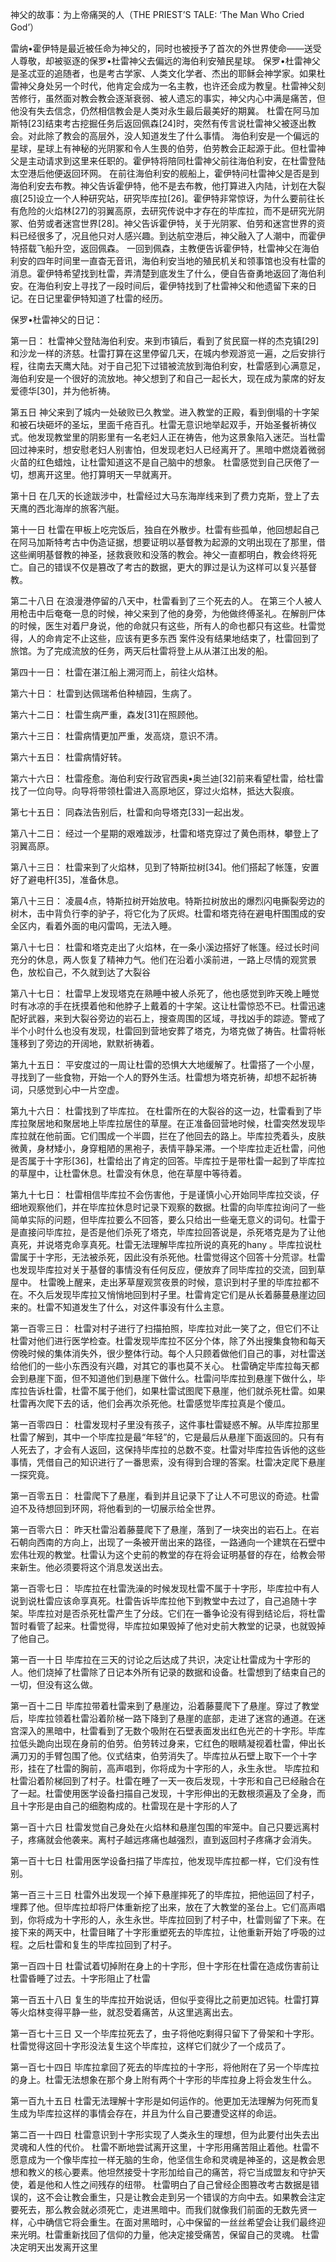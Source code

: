 神父的故事：为上帝痛哭的人（THE PRIEST’S TALE: ‘The Man Who Cried God’）
  
  雷纳•霍伊特是最近被任命为神父的，同时也被授予了首次的外世界使命——送受人尊敬，却被驱逐的保罗•杜雷神父去偏远的海伯利安殖民星球。
  保罗•杜雷神父是圣忒亚的追随者，也是考古学家、人类文化学者、杰出的耶稣会神学家。如果杜雷神父身处另一个时代，他肯定会成为一名主教，也许还会成为教皇。杜雷神父刻苦修行，虽然面对教会教会逐渐衰弱、被人遗忘的事实，神父内心中满是痛苦，但他没有失去信念，仍然相信教会是人类对永生最后最美好的期冀。
  杜雷在阿马加斯特[23]结束考古挖掘任务后返回佩森[24]时，突然有传言说杜雷神父被逐出教会。对此除了教会的高层外，没人知道发生了什么事情。
  海伯利安是一个偏远的星球，星球上有神秘的光阴冢和令人生畏的伯劳，伯劳教会正起源于此。但杜雷神父是主动请求到这里来任职的。霍伊特将陪同杜雷神父前往海伯利安，在杜雷登陆太空港后他便返回环网。
  在前往海伯利安的舰船上，霍伊特问杜雷神父是否是到海伯利安去布教。神父告诉霍伊特，他不是去布教，他打算进入内陆，计划在大裂痕[25]设立一个人种研究站，研究毕库拉[26]。霍伊特非常惊讶，为什么要前往长有危险的火焰林[27]的羽翼高原，去研究传说中才存在的毕库拉，而不是研究光阴冢、伯劳或者迷宫世界[28]。神父告诉霍伊特，关于光阴冢、伯劳和迷宫世界的资料已经很多了，况且他只对人感兴趣。到达航空港后，神父融入了人潮中，而霍伊特搭载飞船升空，返回佩森。
  一回到佩森，主教便告诉霍伊特，杜雷神父在海伯利安的四年时间里一直杳无音讯，海伯利安当地的殖民机关和领事馆也没有杜雷的消息。霍伊特希望找到杜雷，弄清楚到底发生了什么，便自告奋勇地返回了海伯利安。在海伯利安上寻找了一段时间后，霍伊特找到了杜雷神父和他遗留下来的日记。在日记里霍伊特知道了杜雷的经历。
  
  保罗•杜雷神父的日记：
  
  第一日：
  杜雷神父登陆海伯利安。来到市镇后，看到了贫民窟一样的杰克镇[29]和沙龙一样的济慈。杜雷打算在这里停留几天，在城内参观游览一遍，之后安排行程，往南去天鹰大陆。对于自己犯下过错被流放到海伯利安，杜雷感到心满意足，海伯利安是一个很好的流放地。神父想到了和自己一起长大，现在成为蒙席的好友爱德华[30]，并为他祈祷。
  
  第五日
  神父来到了城内一处破败已久教堂。进入教堂的正殿，看到倒塌的十字架和被石块砸坏的圣坛，里面千疮百孔。杜雷无意识地举起双手，开始圣餐祈祷仪式。他发现教堂里的阴影里有一名老妇人正在祷告，他为这景象陷入迷茫。当杜雷回过神来时，想安慰老妇人别害怕，但发现老妇人已经离开了。黑暗中燃烧着微弱火苗的红色蜡烛，让杜雷知道这不是自己脑中的想象。
  杜雷感觉到自己厌倦了一切，想离开这里。他打算明天一早就离开。
  
  第十日
  在几天的长途跋涉中，杜雷经过大马东海岸线来到了费力克斯，登上了去天鹰的西北海岸的旅客汽艇。
  
  第十一日
  杜雷在甲板上吃完饭后，独自在外散步。杜雷有些孤单，他回想起自己在阿马加斯特考古中伪造证据，想要证明以基督教为起源的文明出现在了那里，借这些阐明基督教的神圣，拯救衰败和没落的教会。神父一直都明白，教会终将死亡。自己的错误不仅是篡改了考古的数据，更大的罪过是认为这样可以复兴基督教。
  
  第二十八日
  在浪漫港停留的八天中，杜雷看到了三个死去的人。
  在第三个人被人用枪击中后奄奄一息的时候，神父来到了他的身旁，为他做终傅圣礼。在解剖尸体的时候，医生对着尸身说，他的命就只有这些，所有人的命也都只有这些。杜雷觉得，人的命肯定不止这些，应该有更多东西
  案件没有结果地结束了，杜雷回到了旅馆。为了完成流放的任务，两天后杜雷将登上从从湛江出发的船。
  
  第四十一日：
  杜雷在湛江船上溯河而上，前往火焰林。
  
  第六十日：
  杜雷到达佩瑞希伯种植园，生病了。
  
  第六十二日：
  杜雷生病严重，森发[31]在照顾他。
  
  第六十三日：
  杜雷病情更加严重，发高烧，意识不清。
  
  第六十五日：
  杜雷病情好转。
  
  第六十六日：
  杜雷痊愈。海伯利安行政官西奥•奥兰迪[32]前来看望杜雷，给杜雷找了一位向导。向导将带领杜雷进入高原地区，穿过火焰林，抵达大裂痕。
  
  第七十五日：
  同森法告别后，杜雷和向导塔克[33]一起出发。
  
  第八十二日：
  经过一个星期的艰难跋涉，杜雷和塔克穿过了黄色雨林，攀登上了羽翼高原。
  
  第八十三日：
  杜雷来到了火焰林，见到了特斯拉树[34]。他们搭起了帐篷，安置好了避电杆[35]，准备休息。
  
  第八十三日：
  凌晨4点，特斯拉树开始放电。特斯拉树放出的爆烈闪电撕裂旁边的树木，击中背负行李的驴子，将它化为了灰烬。杜雷和塔克待在避电杆围围成的安全区内，看着外面的电闪雷鸣，无法入睡。
  
  第八十七日：
  杜雷和塔克走出了火焰林，在一条小溪边搭好了帐篷。经过长时间充分的休息，两人恢复了精神力气。他们在沿着小溪前进，一路上尽情的观赏景色，放松自己，不久就到达了大裂谷
  
  第八十七日：
  杜雷早上发现塔克在熟睡中被人杀死了，他也感觉到昨天晚上睡觉时有冰凉的手在抚摸着他和他脖子上戴着的十字架。这让杜雷惊恐不已。杜雷迅速配好武器，来到大裂谷旁边的岩石上，搜查周围的区域，寻找凶手的踪迹。警戒了半个小时什么也没有发现，杜雷回到营地安葬了塔克，为塔克做了祷告。杜雷将帐篷移到了旁边的开阔地，默默祈祷着。
  
  第九十五日：
  平安度过的一周让杜雷的恐惧大大地缓解了。杜雷搭了一个小屋，寻找到了一些食物，开始一个人的野外生活。杜雷想为塔克祈祷，却想不起祈祷词，只感觉到心中一片空虚。
  
  第九十六日：
  杜雷找到了毕库拉。
  在杜雷所在的大裂谷的这一边，杜雷看到了毕库拉聚居地和聚居地上毕库拉居住的草屋。在正准备回营地时候，杜雷突然发现毕库拉就在他前面。它们围成一个半圆，拦在了他回去的路上。毕库拉秃着头，皮肤微黄，身材矮小，身穿粗陋的黑袍子，表情平静呆滞。一个毕库拉走近杜雷，问他是否属于十字形[36]，杜雷给出了肯定的回答。毕库拉于是带杜雷一起到了毕库拉的草屋中，让杜雷休息。杜雷没有休息，他在草屋中等待着。
  
  第九十七日：
  杜雷相信毕库拉不会伤害他，于是谨慎小心开始同毕库拉交谈，仔细地观察他们，并在毕库拉休息时记录下观察的数据。杜雷的向毕库拉询问了一些简单实际的问题，但毕库拉要么不回答，要么只给出一些毫无意义的词句。杜雷于是直接问毕库拉，是否是他们杀死了塔克，毕库拉回答说是，杀死塔克是为了让他真死，并说塔克命享真死。杜雷无法理解毕库拉所说的真死的hany 。毕库拉说杜雷属于十字形，无法被杀死，因此没有杀死他。杜雷觉得这个回答十分荒谬。杜雷也发现毕库拉对关于基督的事情没有任何反应，便放弃了同毕库拉的交流，回到草屋中。
  杜雷晚上醒来，走出茅草屋观赏夜景的时候，意识到村子里的毕库拉都不在。不久后发现毕库拉又悄悄地回到村子里。杜雷肯定它们是从长着藤蔓悬崖边回来的。杜雷不知道发生了什么，对这件事没有什么主意。
  
  第一百零三日：
  杜雷对村子进行了扫描拍照，毕库拉对此一笑了之，但它们不让杜雷对他们进行医学检查。杜雷发现毕库拉不区分个体，除了外出搜集食物和每天傍晚时候的集体消失外，很少整体行动。每个人只顾着做他们自己的事，对杜雷送给他们的一些小东西没有兴趣，对其它的事也莫不关心。
  杜雷确定毕库拉每天都会到悬崖下面，但不知道他们到悬崖下做什么。杜雷问毕库拉到悬崖下做什么，毕库拉告诉杜雷，杜雷不属于他们，如果杜雷试图爬下悬崖，他们就杀死杜雷。如果杜雷再次爬下去的话，他们会再次杀死他。杜雷感觉毕库拉真是个傻瓜。
  
  第一百零四日：
  杜雷发现村子里没有孩子，这件事杜雷疑惑不解。从毕库拉那里杜雷了解到，其中一个毕库拉是最“年轻”的，它是最后从悬崖下面返回的。只有有人死去了，才会有人返回，这保持毕库拉的总数不变。杜雷对毕库拉告诉他的这些事情，凭借自己的知识进行了一番思索，没有得到合理的答案。杜雷决定爬下悬崖一探究竟。
  
  第一百零五日：
  杜雷爬下了悬崖，看到并且记录下了让人不可思议的奇迹。杜雷迫不及待想回到环网，将他看到的一切展示给全世界。
  
  第一百零六日：
  昨天杜雷沿着藤蔓爬下了悬崖，落到了一块突出的岩石上。在岩石朝向西南的方向上，出现了一条被开凿出来的路径，一路通向一个建筑在石壁中宏伟壮观的教堂。杜雷认为这个史前的教堂的存在将会证明基督的存在，给教会带来新生。他必须要将这个消息发送出去。
  
  第一百零七日：
  毕库拉在杜雷洗澡的时候发现杜雷不属于十字形，毕库拉中有人说到说杜雷应该命享真死。杜雷告诉毕库拉他下到教堂中去过了，自己追随十字架。毕库拉对是否杀死杜雷产生了分歧。它们在一番争论没有得到结论后，将杜雷暂时看管了起来。杜雷觉得，毕库拉如果毁掉了他对史前大教堂的记录，也就毁掉了他自己。
  
  第一百一十日
  毕库拉在三天的讨论之后达成了共识，决定让杜雷成为十字形的人。他们烧掉了杜雷除了日记本外所有记录的数据和设备。杜雷想到了结束自己的一切，但没有这么做。
  
  第一百十二日
  毕库拉带着杜雷来到了悬崖边，沿着藤蔓爬下了悬崖。穿过了教堂后，毕库拉领着杜雷沿着阶梯一路下降到了悬崖的底部，走进了迷宫的通道。在迷宫深入的黑暗中，杜雷看到了无数个吸附在石壁表面发出红色光芒的十字形。毕库拉低头跪向出现在身前的伯劳。伯劳转过身来，它红色的眼睛凝视着杜雷，伸出长满刀刃的手臂包围了他。仪式结束，伯劳消失了。毕库拉从石壁上取下一个十字形，挂在了杜雷的胸前，高声唱到，你将成为十字形的人，永生永世。
  毕库拉和杜雷沿着阶梯回到了村子。杜雷在睡了一天一夜后发现，十字形和自己已经融合在了一起。杜雷使用医学设备扫描自己发现，十字形伸出的无数根须遍及了全身，而且十字形是由自己的细胞构成的。杜雷现在是十字形的人了
  
  第一百十六日
  杜雷发觉自己身处在火焰林和悬崖包围的牢笼中。自己只要远离村子，疼痛就会他袭来。离村子越远疼痛也越强烈，直到返回村子疼痛才会消失。
  
  第一百十七日
  杜雷用医学设备扫描了毕库拉，他发现毕库拉都一样，它们没有性别。
  
  第一百三十三日
  杜雷外出发现一个掉下悬崖摔死了的毕库拉，把他运回了村子，埋葬了他。但毕库拉却将尸体重新挖了出来，放在了大教堂的圣台上。它们高声唱到，你将成为十字形的人，永生永世。毕库拉回到了村子中，杜雷则留了下来。在接下来的两天中，杜雷目睹了十字形重塑死去的毕库拉，让他重新开始了呼吸的过程。之后杜雷和复生的毕库拉回到了村子。
  
  第一百四十日
  杜雷试着切掉附在身上的十字形，但十字形在杜雷在造成伤害前让杜雷昏睡了过去。十字形阻止了杜雷
  
  第一百五十八日
  复生的毕库拉开始说话，但似乎变得比之前更加迟钝。杜雷打算等火焰林变得平静一些，就忍受着痛苦，从这里逃离出去。
  
  第一百七十三日
  又一个毕库拉死去了，虫子将他吃剩得只留下了骨架和十字形。杜雷觉得这回十字形没法复生这个毕库拉，这样它们就少了一个成员了。
  
  第一百七十四日
  毕库拉拿回了死去的毕库拉的十字形，将他附在了另一个毕库拉的身上。杜雷无法想象在那个身上附有两个十字形的毕库拉身上将会发生什么。
  
  第一百九十五日
  杜雷无法理解十字形是如何运作的。他更加无法理解为何死而复生成为毕库拉这样的事情会存在，并且为什么自己要遭受这样的命运。
  
  第二百一十四日
  杜雷意识到十字形实现了人类永生的理想，但为此要付出失去出灵魂和人性的代价。
  杜雷不断地尝试离开这里，十字形用痛苦阻止着他。杜雷不愿意成为一个像毕库拉一样无脑的生命，他坚信生命和灵魂是神圣的，这是教会思想和教义的核心要素。他坦然接受十字形加给自己的痛苦，将它当成盟友和守护天使，着是他和人性之间残存的纽带。
  杜雷明白了自己曾经企图篡改考古数据是错误的，这不会让教会重生，只是让教会走到另一个错误的方向中去。如果教会注定要死去，那么教会就必须死亡，走进黑暗中。而我们就像我们前面的无数先贤一样，心中确信它将会重生。在面对黑暗时，心中保留的一丝丝希望会让我们最终迎来光明。杜雷重新找回了信仰的力量，他决定接受痛苦，保留自己的灵魂。
  杜雷决定明天出发离开这里
